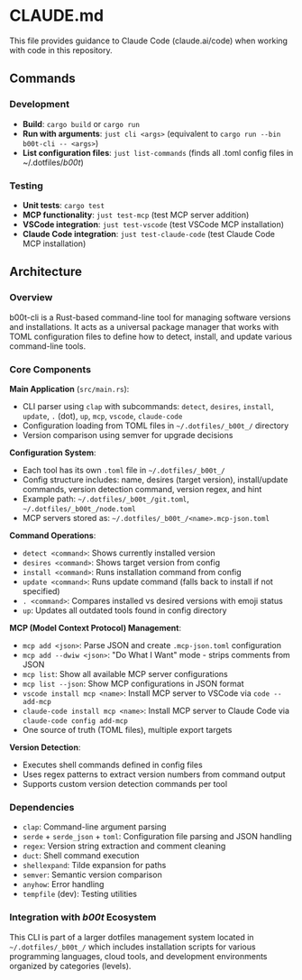 # CLAUDE.md

This file provides guidance to Claude Code (claude.ai/code) when working with code in this repository.

## Commands

### Development
- **Build**: `cargo build` or `cargo run`
- **Run with arguments**: `just cli <args>` (equivalent to `cargo run --bin b00t-cli -- <args>`)
- **List configuration files**: `just list-commands` (finds all .toml config files in ~/.dotfiles/_b00t_)

### Testing
- **Unit tests**: `cargo test`
- **MCP functionality**: `just test-mcp` (test MCP server addition)
- **VSCode integration**: `just test-vscode` (test VSCode MCP installation)
- **Claude Code integration**: `just test-claude-code` (test Claude Code MCP installation)

## Architecture

### Overview
b00t-cli is a Rust-based command-line tool for managing software versions and installations. It acts as a universal package manager that works with TOML configuration files to define how to detect, install, and update various command-line tools.

### Core Components

**Main Application** (`src/main.rs`):
- CLI parser using `clap` with subcommands: `detect`, `desires`, `install`, `update`, `.` (dot), `up`, `mcp`, `vscode`, `claude-code`
- Configuration loading from TOML files in `~/.dotfiles/_b00t_/` directory
- Version comparison using semver for upgrade decisions

**Configuration System**:
- Each tool has its own `.toml` file in `~/.dotfiles/_b00t_/`
- Config structure includes: name, desires (target version), install/update commands, version detection command, version regex, and hint
- Example path: `~/.dotfiles/_b00t_/git.toml`, `~/.dotfiles/_b00t_/node.toml`
- MCP servers stored as: `~/.dotfiles/_b00t_/<name>.mcp-json.toml`

**Command Operations**:
- `detect <command>`: Shows currently installed version
- `desires <command>`: Shows target version from config
- `install <command>`: Runs installation command from config
- `update <command>`: Runs update command (falls back to install if not specified)
- `. <command>`: Compares installed vs desired versions with emoji status
- `up`: Updates all outdated tools found in config directory

**MCP (Model Context Protocol) Management**:
- `mcp add <json>`: Parse JSON and create `.mcp-json.toml` configuration
- `mcp add --dwiw <json>`: "Do What I Want" mode - strips comments from JSON
- `mcp list`: Show all available MCP server configurations
- `mcp list --json`: Show MCP configurations in JSON format
- `vscode install mcp <name>`: Install MCP server to VSCode via `code --add-mcp`
- `claude-code install mcp <name>`: Install MCP server to Claude Code via `claude-code config add-mcp`
- One source of truth (TOML files), multiple export targets

**Version Detection**:
- Executes shell commands defined in config files
- Uses regex patterns to extract version numbers from command output
- Supports custom version detection commands per tool

### Dependencies
- `clap`: Command-line argument parsing
- `serde` + `serde_json` + `toml`: Configuration file parsing and JSON handling
- `regex`: Version string extraction and comment cleaning
- `duct`: Shell command execution
- `shellexpand`: Tilde expansion for paths
- `semver`: Semantic version comparison
- `anyhow`: Error handling
- `tempfile` (dev): Testing utilities

### Integration with _b00t_ Ecosystem
This CLI is part of a larger dotfiles management system located in `~/.dotfiles/_b00t_/` which includes installation scripts for various programming languages, cloud tools, and development environments organized by categories (levels).